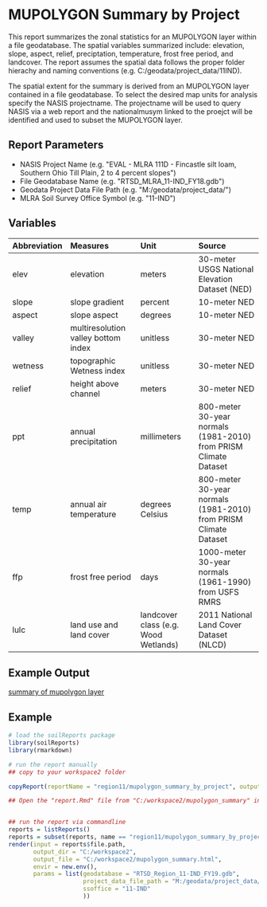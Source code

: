 # MUPOLYGON Summary by Project

This report summarizes the zonal statistics for an MUPOLYGON layer within a file geodatabase. The spatial variables summarized include: elevation, slope, aspect, relief, preciptation, temperature, frost free period, and landcover. The report assumes the spatial data follows the proper folder hierachy and naming conventions (e.g. C:/geodata/project_data/11IND).

The spatial extent for the summary is derived from an MUPOLYGON layer contained in a file geodatabase. To select the desired map units for analysis specify the NASIS projectname. The projectname will be used to query NASIS via a web report and the nationalmusym linked to the proejct will be identified and used to subset the MUPOLYGON layer.


## Report Parameters

- NASIS Project Name (e.g. "EVAL - MLRA 111D - Fincastle silt loam, Southern Ohio Till Plain, 2 to 4 percent slopes")
- File Geodatabase Name (e.g. "RTSD_MLRA_11-IND_FY18.gdb")
- Geodata Project Data File Path (e.g. "M:/geodata/project_data/")
- MLRA Soil Survey Office Symbol (e.g. "11-IND")


## Variables

|Abbreviation |Measures                            |Unit                                 |Source                                                           |
|:------------|:-----------------------------------|:------------------------------------|:----------------------------------------------------------------|
|elev         |elevation                           |meters                               |30-meter USGS National Elevation Dataset (NED)                   |
|slope        |slope gradient                      |percent                              |10-meter NED                                                     |
|aspect       |slope aspect                        |degrees                              |10-meter NED                                                     |
|valley       |multiresolution valley bottom index |unitless                             |30-meter NED                                                     |
|wetness      |topographic Wetness index           |unitless                             |30-meter NED                                                     |
|relief       |height above channel                |meters                               |30-meter NED                                                     |
|ppt          |annual precipitation                |millimeters                          |800-meter 30-year normals (1981-2010) from PRISM Climate Dataset |
|temp         |annual air temperature              |degrees Celsius                      |800-meter 30-year normals (1981-2010) from PRISM Climate Dataset |
|ffp          |frost free period                   |days                                 |1000-meter 30-year normals (1961-1990) from USFS RMRS            |
|lulc         |land use and land cover             |landcover class (e.g. Wood Wetlands) |2011 National Land Cover Dataset (NLCD)                          |



## Example Output

[summary of mupolygon layer](http://ncss-tech.github.io/example-reports/mupolygon_report.html)


## Example

```r
# load the soilReports package
library(soilReports)
library(rmarkdown)

# run the report manually
## copy to your workspace2 folder

copyReport(reportName = "region11/mupolygon_summary_by_project", outputDir = "C:/workspace2/mupolygon_summary")

## Open the "report.Rmd" file from "C:/workspace2/mupolygon_summary" in RStudio, and hit the "Knit HTML" drop down arrow and select "Knit with Paramters..." menu item. Modify the parameters accordingly. 


## run the report via commandline
reports = listReports()
reports = subset(reports, name == "region11/mupolygon_summary_by_project")
render(input = reports$file.path, 
       output_dir = "C:/workspace2", 
       output_file = "C:/workspace2/mupolygon_summary.html", 
       envir = new.env(), 
       params = list(geodatabase = "RTSD_Region_11-IND_FY19.gdb",
                     project_data_file_path = "M:/geodata/project_data/",
                     ssoffice = "11-IND"
                     ))
```

